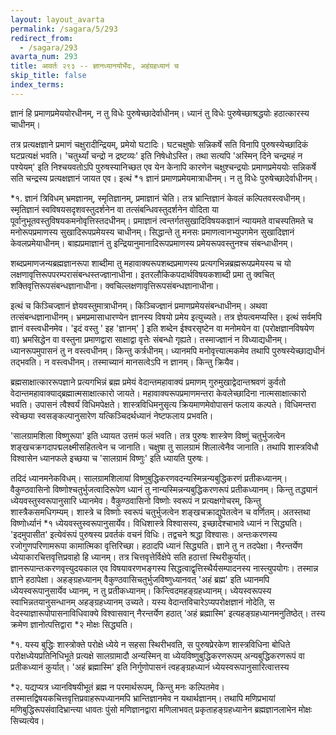 ```yaml
---
layout: layout_avarta
permalink: /sagara/5/293
redirect_from:
  - /sagara/293
avarta_num: 293
title: आवर्तः २९३ -- ज्ञानध्यानयोर्भेदः, अहंग्रहध्यानं च
skip_title: false
index_terms: 
---
```


ज्ञानं हि प्रमाणप्रमेययोरधीनम्, न तु विधेः पुरुषेच्छादेर्वाधीनम्।
ध्यानं तु विधेः पुरुषेच्छाश्रद्धयोः हठात्कारस्य चाधीनम्।

तत्र प्रत्यक्षज्ञाने प्रमाणं चक्षुरादीन्द्रियम्, प्रमेयो घटादिः। घटचक्षुषोः
सन्निकर्षे सति विनापि पुरुषस्येच्छादिकं घटप्रत्यक्षं भवति। 'चतुर्थ्यां चन्द्रो
न द्रष्टव्यः' इति निषेधोऽस्ति। तथा सत्यपि 'अस्मिन् दिने चन्द्रमहं न
पश्येयम्' इति निश्चयवतोऽपि पुरुषस्यानिच्छत एव येन केनापि कारणेन
चक्षुश्चन्द्रयोः प्रमाणप्रमेययोः सन्निकर्षे सति चन्द्रस्य प्रत्यक्षज्ञानं जायत एव।
इत्थं *१ ज्ञानं प्रमाणप्रमेयमात्राधीनम्। न तु विधेः पुरुषेच्छादेर्वाधीनम्।

<div class="footnote" markdown="1">
*१. ज्ञानं त्रिविधम् भ्रमज्ञानम्, स्मृतिज्ञानम्, प्रमाज्ञानं चेति। तत्र भ्रान्तिज्ञानं
केवलं कल्पितवस्त्वधीनम्। स्मृतिज्ञानं स्वविषयसदृशवस्तुदर्शनेन वा तत्संबन्धिवस्तुदर्शनेन वोदिता या पूर्वानुभूतवस्तुविषयकमनोवृत्तिस्तदधीनम्। प्रमाज्ञानं त्वन्तर्गतसुखादिविषयकज्ञानं न्यायमते वाचस्पतिमते च मनोरूपप्रमाणस्य सुखादिरूपप्रमेयस्य चाधीनम्।
सिद्धान्ते तु मनसः प्रमाणत्वानभ्युपगमेन सुखादिज्ञानं केवलप्रमेयाधीनम्। बाह्यप्रमाज्ञानं तु
इन्द्रियानुमानादिरूपप्रमाणस्य प्रमेयरूपवस्तुनश्च संबन्धाधीनम्।

शब्दप्रमाणजन्यब्रह्मज्ञानरूपा शाब्दीमा तु महावाक्यरूपशब्दप्रमाणस्य
प्रत्यगभिन्नब्रह्मरूपप्रमेयस्य च यो लक्षणावृत्तिरूपपरम्परासंबन्धस्तज्ज्ञानाधीना। इतरलौकिकपदार्थविषयकशाब्दी प्रमा तु क्वचित् शक्तिवृत्तिरूपसंबन्धज्ञानाधीना। क्वचिल्लक्षणावृत्तिरूपसंबन्धज्ञानाधीना।

इत्थं च किञ्चिज्ज्ञानं ज्ञेयवस्तुमात्राधीनम्। किञ्चिज्ज्ञानं प्रमाणप्रमेयसंबन्धाधीनम्। अथवा तत्संबन्धज्ञानाधीनम्। भ्रमप्रमासाधारण्येन ज्ञानस्य विषयो
प्रमेय इत्युच्यते। तत्र ज्ञेयत्वमप्यस्ति। इत्थं सर्वमपि ज्ञानं वस्त्वधीनमेव। 'इदं वस्तु '
इह 'ज्ञानम्' ] इति शब्देन ईश्वरसृष्टेन वा मनोमयेन वा (परोक्षज्ञानविषयेण वा)
भ्रमसिद्धेन वा वस्तुना प्रमाणद्वारा साक्षाद्वा वृत्तेः संबन्धो गृह्यते। तस्माज्ज्ञानं न
विध्याद्यधीनम्। ध्यानरूपमुपासनं तु न वस्त्वधीनम्। किन्तु कर्त्रधीनम्।
ध्यानमपि मनोवृत्त्यात्मकमेव तथापि पुरुषस्येच्छाद्यधीनं तद्भवति। न वस्त्वधीनम्।
तस्माच्यानं मानसत्वेऽपि न ज्ञानम्। किन्तु क्रियैव।

ब्रह्मसाक्षात्काररूपज्ञाने प्रत्यगभिन्नं ब्रह्म प्रमेयं वेदान्तमहावाक्यं प्रमाणम्
गुरुमुखाद्वेदान्तश्रवणं कुर्वतो वेदान्तमहावाक्याद्ब्रह्मात्मसाक्षात्कारो जायते। महावाक्यरूपप्रमाणमन्तरा केवलेच्छादिना नात्मसाक्षात्कारो भवति। उपासनं त्वैश्वर्यं विधिमपेक्षते।
शास्त्रविधिमनुसृत्य क्रियमाणमेवोपासनं फलाय कल्पते। विधिमन्तरा स्वेच्छया
स्वसङ्कल्पानुसारेण यत्किञ्चिदर्थध्यानं नेष्टफलाय प्रभवति।
</div>

'सालग्रामशिला विष्णुरूपा' इति ध्यायत उत्तमं फलं भवति। तत्र
पुरुषः शास्त्रेण विष्णुं चतुर्भुजत्वेन शङ्खचक्रगदापद्मलक्ष्मीसहितत्वेन च
जानाति। चक्षुषा तु सालग्रामं शिलात्वेनैव जानाति। तथापि शास्त्रविधौ
विश्वासेन ध्यानफले इच्छया च 'सालग्रामं विष्णुः' इति ध्यायति पुरुषः।

तदिदं ध्यानमनेकविधम्। सालग्रामशिलायां विष्णुबुद्धिकरणवदन्यस्मिन्नन्यबुद्धिकरणं प्रतीकध्यानम्। वैकुण्ठवासिनो विष्णोश्चतुर्भुजत्वादिरूपेण ध्यानं तु नान्यस्मिन्नन्यबुद्धिकरणरूपं प्रतीकध्यानम्। किन्तु तद्ध्यानं
ध्येयवस्तुस्वरूपानुसारि ध्यानमेव। वैकुण्ठवासिनो विष्णोः स्वरूपं न
प्रत्यक्षगोचरम्, किन्तु शास्त्रैकसमधिगम्यम्। शास्त्रे च विष्णोः स्वरूपं चतुर्भुजत्वेन शङ्खचक्राद्युपेतत्वेन च वर्णितम्। अतस्तथा विष्णोर्ध्यानं *१ ध्येयवस्तुस्वरूपानुसार्येव। विधिशास्त्रे विश्वासस्य, इच्छादेश्चाभावे ध्यानं न सिद्ध्यति।
'इदमुपासीत' इत्येवंरूपं पुरुषस्य प्रवर्तकं वचनं विधिः। तद्वचने श्रद्धा
विश्वासः। अन्तःकरणस्य रजोगुणपरिणामरूपा कामात्मिका वृत्तिरिच्छा।
हठादपि ध्यानं सिद्ध्यति। ज्ञाने तु न तदपेक्षा। नैरन्तर्येण ध्येयाकारचित्तवृत्तिप्रवाहो हि ध्यानम्। तत्र चित्तवृत्तेर्विक्षेपे सति हठात्तां स्थिरीकुर्यात्।
ज्ञानरूपान्तःकरणवृत्त्युदयकाल एव विषयावरणभङ्गस्य सिद्धत्वाद्वृत्तिस्थैर्यसम्पादनस्य नास्त्युपयोगः। तस्मान्न ज्ञाने हठापेक्षा। अहङ्ग्रहध्यानम्
वैकुण्ठवासिचतुर्भुजविष्णुध्यानवत् 'अहं ब्रह्म' इति ध्यानमपि ध्येयस्वरूपानुसार्येव ध्यानम्, न तु प्रतीकध्यानम्। किन्त्विदमहङ्ग्रहध्यानम्। ध्येयस्वरूपस्य स्वाभिन्नतयानुसन्धानम् अहङ्ग्रहध्यानम् उच्यते। यस्य वेदान्तविचारेऽप्यपरोक्षज्ञानं नोदेति, स वेदस्याज्ञारूपोपासनाविधिवाक्ये विश्वासवान् नैरन्तर्येण हठात् 'अहं ब्रह्मास्मि' इत्यहङ्ग्रहध्यानमनुतिष्ठेत्। तस्य
क्रमेण ज्ञानोत्पत्तिद्वारा *२ मोक्षः सिद्ध्यति।

<div class="footnote" markdown="1">
*१. यस्य बुद्धिः शास्त्रोक्ते परोक्षे ध्येये न सहसा स्थिरीभवति, स पुरुषप्रेरकेण
शास्त्रविधिना बोधिते परोक्षध्येयप्रतिनिधिभूते प्रत्यक्षे सालग्रामादौ अन्यस्मिन् वा ध्येयविष्णुबुद्धिकरणरूपम् अन्यबुद्धिकरणरूपं वा प्रतीकध्यानं कुर्यात्। 'अहं ब्रह्मास्मि' इति
निर्गुणोपासनं त्वहङ्ग्रहध्यानं ध्येयस्वरूपानुसारित्वात्तस्य

*२. यद्यप्यत्र ध्यानविषयीभूतं ब्रह्म न परमार्थरूपम्, किन्तु मनः कल्पितमेव।
तस्मात्तद्विषयकचित्तवृत्तिप्रवाहरूपध्यानमपि भ्रान्तिज्ञानमेव न यथार्थज्ञानम्। तथापि
मणिप्रभायां मणिबुद्धिरूपसंवादिभ्रान्त्या धावतः पुंसो मणिज्ञानद्वारा मणिलाभवत् प्रकृताहङ्ग्रहध्यानेन ब्रह्मज्ञानलाभेन मोक्षः सिच्यत्येव।
</div>